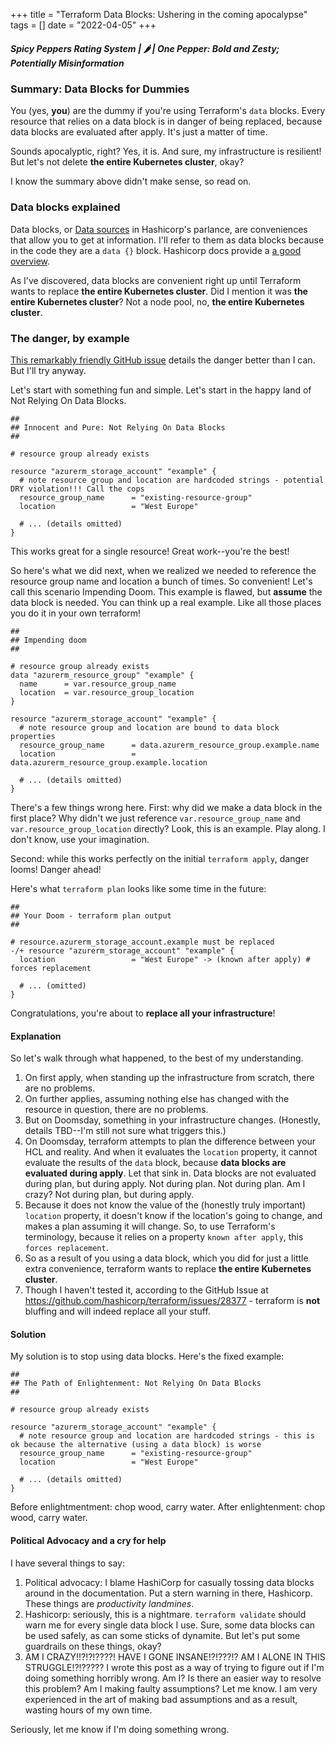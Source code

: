 +++
title = "Terraform Data Blocks: Ushering in the coming apocalypse"
tags = []
date = "2022-04-05"
+++

##### Spicy Peppers Rating System | 🌶 | One Pepper: Bold and Zesty; Potentially Misinformation

### Summary: Data Blocks for Dummies

You (yes, **you**) are the dummy if you're using Terraform's `data` blocks. Every resource that relies on a data block is in danger of being replaced, because data blocks are evaluated after apply. It's just a matter of time.

Sounds apocalyptic, right? Yes, it is. And sure, my infrastructure is resilient! But let's not delete **the entire Kubernetes cluster**, okay?

I know the summary above didn't make sense, so read on.

### Data blocks explained

Data blocks, or [Data sources](https://www.terraform.io/language/data-sources) in Hashicorp's parlance, are conveniences that allow you to get at information. I'll refer to them as data blocks because in the code they are a `data {}` block. Hashicorp docs provide a [a good overview](https://www.terraform.io/language/data-sources).

As I've discovered, data blocks are convenient right up until Terraform wants to replace **the entire Kubernetes cluster**. Did I mention it was **the entire Kubernetes cluster**? Not a node pool, no, **the entire Kubernetes cluster**.

### The danger, by example

[This remarkably friendly GitHub issue](https://github.com/hashicorp/terraform/issues/28377) details the danger better than I can. But I'll try anyway.

Let's start with something fun and simple. Let's start in the happy land of Not Relying On Data Blocks.

```hcl
##
## Innocent and Pure: Not Relying On Data Blocks
##

# resource group already exists

resource "azurerm_storage_account" "example" {
  # note resource group and location are hardcoded strings - potential DRY violation!!! Call the cops
  resource_group_name      = "existing-resource-group"
  location                 = "West Europe"

  # ... (details omitted)
}
```

This works great for a single resource! Great work--you're the best!

So here's what we did next, when we realized we needed to reference the resource group name and location a bunch of times. So convenient! Let's call this scenario Impending Doom. This example is flawed, but **assume** the data block is needed. You can think up a real example. Like all those places you do it in your own terraform!

```hcl
##
## Impending doom
##

# resource group already exists
data "azurerm_resource_group" "example" {
  name      = var.resource_group_name
  location  = var.resource_group_location
}

resource "azurerm_storage_account" "example" {
  # note resource group and location are bound to data block properties
  resource_group_name      = data.azurerm_resource_group.example.name
  location                 = data.azurerm_resource_group.example.location

  # ... (details omitted)
}
```

There's a few things wrong here. First: why did we make a data block in the first place? Why didn't we just reference `var.resource_group_name` and `var.resource_group_location` directly? Look, this is an example. Play along. I don't know, use your imagination.

Second: while this works perfectly on the initial `terraform apply`, danger looms! Danger ahead!

Here's what `terraform plan` looks like some time in the future:

```hcl
##
## Your Doom - terraform plan output
##

# resource.azurerm_storage_account.example must be replaced
-/+ resource "azurerm_storage_account" "example" {
  location                 = "West Europe" -> (known after apply) # forces replacement

  # ... (omitted)
}
```

Congratulations, you're about to **replace all your infrastructure**!

#### Explanation

So let's walk through what happened, to the best of my understanding.

1. On first apply, when standing up the infrastructure from scratch, there are no problems.
1. On further applies, assuming nothing else has changed with the resource in question, there are no problems.
1. But on Doomsday, something in your infrastructure changes. (Honestly, details TBD--I'm still not sure what triggers this.)
1. On Doomsday, terraform attempts to plan the difference between your HCL and reality. And when it evaluates the `location` property, it cannot evaluate the results of the `data` block, because **data blocks are evaluated during apply**. Let that sink in. Data blocks are not evaluated during plan, but during apply. Not during plan. Not during plan. Am I crazy? Not during plan, but during apply.
1. Because it does not know the value of the (honestly truly important) `location` property, it doesn't know if the location's going to change, and makes a plan assuming it will change. So, to use Terraform's terminology, because it relies on a property `known after apply`, this `forces replacement`.
1. So as a result of you using a data block, which you did for just a little extra convenience, terraform wants to replace **the entire Kubernetes cluster**.
1. Though I haven't tested it, according to the GitHub Issue at https://github.com/hashicorp/terraform/issues/28377 - terraform is **not** bluffing and will indeed replace all your stuff.

#### Solution

My solution is to stop using data blocks. Here's the fixed example:

```hcl
##
## The Path of Enlightenment: Not Relying On Data Blocks
##

# resource group already exists

resource "azurerm_storage_account" "example" {
  # note resource group and location are hardcoded strings - this is ok because the alternative (using a data block) is worse
  resource_group_name      = "existing-resource-group"
  location                 = "West Europe"

  # ... (details omitted)
}
```

Before enlightmentment: chop wood, carry water. After enlightenment: chop wood, carry water.

#### Political Advocacy and a cry for help

I have several things to say:

1. Political advocacy: I blame HashiCorp for casually tossing data blocks around in the documentation. Put a stern warning in there, Hashicorp. These things are _productivity landmines_.
1. Hashicorp: seriously, this is a nightmare. `terraform validate` should warn me for every single data block I use. Sure, some data blocks can be used safely, as can some sticks of dynamite. But let's put some guardrails on these things, okay?
1. AM I CRAZY!!?!?!????! HAVE I GONE INSANE!?!???!? AM I ALONE IN THIS STRUGGLE!?!????? I wrote this post as a way of trying to figure out if I'm doing something horribly wrong. Am I? Is there an easier way to resolve this problem? Am I making faulty assumptions? Let me know. I am very experienced in the art of making bad assumptions and as a result, wasting hours of my own time.

Seriously, let me know if I'm doing something wrong.
